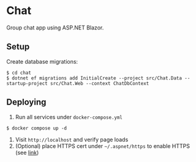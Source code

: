 # Chat
Group chat app using ASP.NET Blazor.

## Setup
Create database migrations:
```
$ cd chat
$ dotnet ef migrations add InitialCreate --project src/Chat.Data --startup-project src/Chat.Web --context ChatDbContext
```

## Deploying
1. Run all services under `docker-compose.yml`
```
$ docker compose up -d
```
1. Visit `http://localhost` and verify page loads
2. (Optional) place HTTPS cert under `~/.aspnet/https` to enable HTTPS (see [link](https://docs.microsoft.com/en-us/aspnet/core/security/docker-https?view=aspnetcore-6.0))

